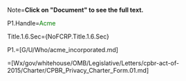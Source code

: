 Note=<b>Click on "Document" to see the full text.</b>

P1.Handle=<font color="green">Acme</font>

Title.1.6.Sec={NoFCRP.Title.1.6.Sec}  

P1.=[G/U/Who/acme_incorporated.md]

=[Wx/gov/whitehouse/OMB/Legislative/Letters/cpbr-act-of-2015/Charter/CPBR_Privacy_Charter_Form.01.md]
